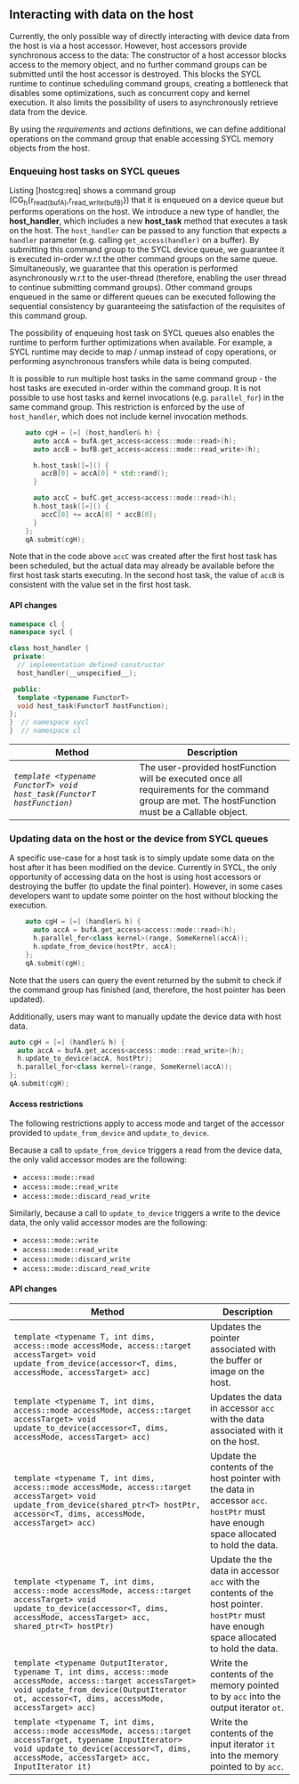 ## Interacting with data on the host

Currently, the only possible way of directly interacting with device
data from the host is via a host accessor. However, host accessors
provide synchronous access to the data: The constructor of a host
accessor blocks access to the memory object, and no further command
groups can be submitted until the host accessor is destroyed. This
blocks the SYCL runtime to continue scheduling command groups, creating
a bottleneck that disables some optimizations, such as concurrent copy
and kernel execution. It also limits the possibility of users to asynchronously
retrieve data from the device.

By using the *requirements* and *actions* definitions,
we can define additional operations on the command group that
enable accessing SYCL memory objects from the host.

### Enqueuing host tasks on SYCL queues

Listing [hostcg:req] shows a command group
(CG<sub>h</sub>{r<sub>read(bufA)</sub>,r<sub>read_write(bufB)</sub>}) that it is enqueued on a device queue but
performs operations on the host.
We introduce a new type of handler, the **host\_handler**, which includes a new
**host\_task** method that executes a task on the host. The `host_handler` can
be passed to any function that expects a `handler` parameter (e.g. calling
`get_access(handler)` on a buffer).
By submitting this command group to the SYCL device queue, we guarantee it is
executed in-order w.r.t the other command groups on the same queue.
Simultaneously, we guarantee that this operation is performed
asynchronously w.r.t to the user-thread (therefore, enabling the user
thread to continue submitting command groups).
Other command groups enqueued in the same or different queues
can be executed following the sequential consistency by guaranteeing the
satisfaction of the requisites of this command group.

The possibility of enqueuing host task on SYCL queues also enables the
runtime to perform further optimizations when available.
For example, a SYCL runtime may decide to map / unmap instead of copy operations,
or  performing asynchronous transfers while data is being computed.

It is possible to run multiple host tasks in the same command group - the host
tasks are executed in-order within the command group. It is not possible to use
host tasks and kernel invocations (e.g. `parallel_for`) in the same command
group. This restriction is enforced by the use of `host_handler`, which does not
include kernel invocation methods.

```cpp
    auto cgH = [=] (host_handler& h) {
      auto accA = bufA.get_access<access::mode::read>(h);
      auto accB = bufB.get_access<access::mode::read_write>(h);

      h.host_task([=]() {
        accB[0] = accA[0] * std::rand();
      }

      auto accC = bufC.get_access<access::mode::read>(h);
      h.host_task([=]() {
        accC[0] += accA[0] * accB[0];
      }
    };
    qA.submit(cgH);
```

Note that in the code above `accC` was created after the first host task has
been scheduled, but the actual data may already be available before the first
host task starts executing. In the second host task, the value of `accB` is
consistent with the value set in the first host task.

#### API changes

```cpp
namespace cl {
namespace sycl {

class host_handler {
 private:
  // implementation defined constructor
  host_handler(__unspecified__);

 public:
  template <typename FunctorT>
  void host_task(FunctorT hostFunction);
};
}  // namespace sycl
}  // namespace cl
```

| Method | Description |
|--------|-------------|
| *`template <typename FunctorT> void host_task(FunctorT hostFunction)`* | The user-provided hostFunction will be executed once all requirements for the command group are met. The hostFunction must be a Callable object. |

### Updating data on the host or the device from SYCL queues

A specific use-case for a host task is to simply update some data on
the host after it has been modified on the device.
Currently in SYCL, the only opportunity of accessing data on the host is using
host accessors or destroying the buffer (to update the final pointer).
However, in some cases developers want to update some pointer on the host
without blocking the execution.

```cpp
    auto cgH = [=] (handler& h) {
      auto accA = bufA.get_access<access::mode::read>(h);
      h.parallel_for<class kernel>(range, SomeKernel(accA));
      h.update_from_device(hostPtr, accA);
    };
    qA.submit(cgH);
```

Note that the users can query the event returned by the submit to check if the
command group has finished (and, therefore, the host pointer has been updated).

Additionally, users may want to manually update the device data with host data.

```cpp
auto cgH = [=] (handler& h) {
  auto accA = bufA.get_access<access::mode::read_write>(h);
  h.update_to_device(accA, hostPtr);
  h.parallel_for<class kernel>(range, SomeKernel(accA));
};
qA.submit(cgH);
```

#### Access restrictions

The following restrictions apply to access mode and target of the accessor
provided to `update_from_device` and `update_to_device`.

Because a call to `update_from_device` triggers a read from the device data, the
only valid accessor modes are the following:
* `access::mode::read`
* `access::mode::read_write`
* `access::mode::discard_read_write`

Similarly, because a call to `update_to_device` triggers a write to the device
data, the only valid accessor modes are the following:
* `access::mode::write`
* `access::mode::read_write`
* `access::mode::discard_write`
* `access::mode::discard_read_write`

#### API changes

| Method | Description |
|--------|-------------|
| `template <typename T, int dims, access::mode accessMode, access::target accessTarget> void update_from_device(accessor<T, dims, accessMode, accessTarget> acc)`  | Updates the pointer associated with the buffer or image on the host. |
| `template <typename T, int dims, access::mode accessMode, access::target accessTarget> void update_to_device(accessor<T, dims, accessMode, accessTarget> acc)`  | Updates the data in accessor `acc` with the data associated with it on the host. |
| `template <typename T, int dims, access::mode accessMode, access::target accessTarget> void update_from_device(shared_ptr<T> hostPtr, accessor<T, dims, accessMode, accessTarget> acc)`  | Update the contents of the host pointer with the data in accessor `acc`. `hostPtr` must have enough space allocated to hold the data. |
| `template <typename T, int dims, access::mode accessMode, access::target accessTarget> void update_to_device(accessor<T, dims, accessMode, accessTarget> acc, shared_ptr<T> hostPtr)` | Update the the data in accessor `acc` with the contents of the host pointer. `hostPtr` must have enough space allocated to hold the data. |
| `template <typename OutputIterator, typename T, int dims, access::mode accessMode, access::target accessTarget> void update_from_device(OutputIterator ot, accessor<T, dims, accessMode, accessTarget> acc)` | Write the contents of the memory pointed to by `acc` into the output iterator `ot`.  |
| `template <typename T, int dims, access::mode accessMode, access::target accessTarget, typename InputIterator> void update_to_device(accessor<T, dims, accessMode, accessTarget> acc, InputIterator it)` | Write the contents of the input iterator `it` into the memory pointed to by `acc`.  |
